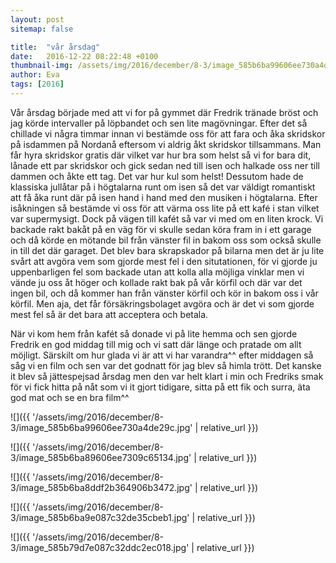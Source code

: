 ```yaml
---
layout: post
sitemap: false

title:  "vår årsdag"
date:   2016-12-22 08:22:48 +0100
thumbnail-img: /assets/img/2016/december/8-3/image_585b6ba99606ee730a4de29c.jpg
author: Eva
tags: [2016]
---
```


Vår årsdag började med att vi for på gymmet där Fredrik tränade bröst och jag körde intervaller på löpbandet och sen lite magövningar. Efter det så chillade vi några timmar innan vi bestämde oss för att fara och åka skridskor på isdammen på Nordanå eftersom vi aldrig åkt skridskor tillsammans. Man får hyra skridskor gratis där vilket var hur bra som helst så vi for bara dit, lånade ett par skridskor och gick sedan ned till isen och halkade oss ner till dammen och åkte ett tag. Det var hur kul som helst! Dessutom hade de klassiska jullåtar på i högtalarna runt om isen så det var väldigt romantiskt att få åka runt där på isen hand i hand med den musiken i högtalarna. Efter isåkningen så bestämde vi oss för att värma oss lite på ett kafé i stan vilket var supermysigt. Dock på vägen till kafét så var vi med om en liten krock. Vi backade rakt bakåt på en väg för vi skulle sedan köra fram in i ett garage och då körde en mötande bil från vänster fil in bakom oss som också skulle in till det där garaget. Det blev bara skrapskador på bilarna men det är ju lite svårt att avgöra vem som gjorde mest fel i den situtationen, för vi gjorde ju uppenbarligen fel som backade utan att kolla alla möjliga vinklar men vi vände ju oss åt höger och kollade rakt bak på vår körfil och där var det ingen bil, och då kommer han från vänster körfil och kör in bakom oss i vår körfil. Men aja, det får försäkringsbolaget avgöra och är det vi som gjorde mest fel så är det bara att acceptera och betala. 




När vi kom hem från kafét så donade vi på lite hemma och sen gjorde Fredrik en god middag till mig och vi satt där länge och pratade om allt möjligt. Särskilt om hur glada vi är att vi har varandra^^ efter middagen så såg vi en film och sen var det godnatt för jag blev så himla trött. Det kanske it blev så jättespejsad årsdag men den var helt klart i min och Fredriks smak för vi fick hitta på nåt som vi it gjort tidigare, sitta på ett fik och surra, äta god mat och se en bra film^^

![]({{ '/assets/img/2016/december/8-3/image_585b6ba99606ee730a4de29c.jpg'  | relative_url }})

![]({{ '/assets/img/2016/december/8-3/image_585b6ba89606ee7309c65134.jpg'  | relative_url }})

![]({{ '/assets/img/2016/december/8-3/image_585b6ba8ddf2b364906b3472.jpg'  | relative_url }})

![]({{ '/assets/img/2016/december/8-3/image_585b6ba9e087c32de35cbeb1.jpg'  | relative_url }})

![]({{ '/assets/img/2016/december/8-3/image_585b79d7e087c32ddc2ec018.jpg'  | relative_url }})

